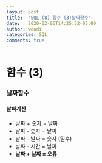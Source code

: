 ```yaml
---
layout: post
title:  "SQL (8) 함수 (3)날짜함수"
date:   2020-02-06T14:25:52-05:00
author: woodi
categories: SQL
comments: true
---
```

# 함수 (3)

### 날짜함수

#### 날짜계산
- 날짜 + 숫자 = 날짜
- 날짜 - 숫자 = 날짜
- 날짜 - 날짜 = 숫자 (일수)
- 날짜 - 시간 = 날짜
- **날짜 + 날짜 = 오류**
